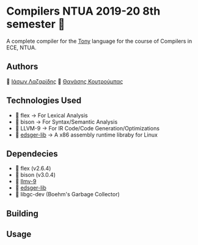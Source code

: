 # Compilers NTUA 2019-20 8th semester :space_invader:
A complete compiler for the [Tony](https://courses.softlab.ntua.gr/compilers/2020a/tony2020.pdf) language for the course of Compilers in ECE, NTUA.

## Authors
 :floppy_disk: [Ιάσων Λαζαρίδης](https://github.com/jasonlazar)
 :floppy_disk: [Θανάσης Κουτρούμπας](https://github.com/thanoskoutr)


## Technologies Used
- :fries: flex &#8594; For Lexical Analysis
- :fries: bison &#8594; For Syntax/Semantic Analysis
- :fries: LLVM-9 &#8594; For IR Code/Code Generation/Optimizations
- :fries: [edsger-lib](https://github.com/abenetopoulos/edsger_lib) &#8594; A x86 assembly runtime libraby for Linux


## Dependecies
-  :beer: flex (v2.6.4)
-  :beer: bison (v3.0.4)
-  :beer: [llmv-9](https://releases.llvm.org/download.html)
-  :beer: [edsger-lib](https://github.com/abenetopoulos/edsger_lib)
-  :beer: libgc-dev (Boehm's Garbage Collector)

## Building

## Usage
